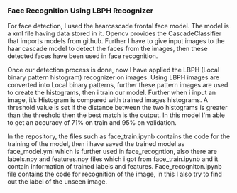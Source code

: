 ### Face Recognition Using LBPH Recognizer

For face detection, I used the haarcascade frontal face model. The model is a xml file having data stored in it. Opencv provides the CascadeClassifier that imports models from github. Further I have to give input images to the haar cascade model to detect the faces from the images, then these detected faces have been used in face recognition.

Once our detection process is done, now I have applied the LBPH (Local binary pattern histogram) recognizer on images. Using LBPH images are converted into Local binary patterns, further these pattern images are used to create the histograms, then i train our model. Further when i input an image, it’s Histogram is compared with trained images histograms. A threshold value is set if the distance between the two histograms is greater than the threshold then the best match is the output. In this model I'm able to get an accuracy of 71% on train and 95% on validation.

In the repository, the files such as face_train.ipynb contains the code for the training of the model, then i have saved the trained model as face_model.yml which is further used in face_recogntion, also there are labels.npy and features.npy files which i got from face_train.ipynb and it contain information of trained labels and features. Face_recogniton.ipynb file contains the code for recognition of the image, in this I also try to find out the label of the unseen image.


